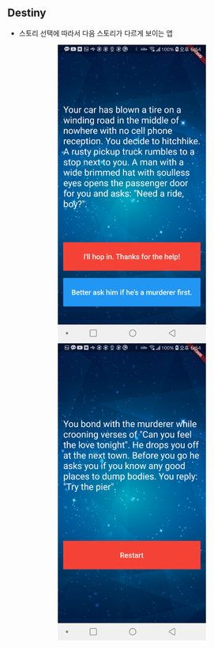 ## Destiny
- 스토리 선택에 따라서 다음 스토리가 다르게 보이는 앱
<div style="text-align:center">
    <img src="Screenshot_1.png" width="300px"/>
    <img src="Screenshot_2.png" width="300px"/>
</div>
